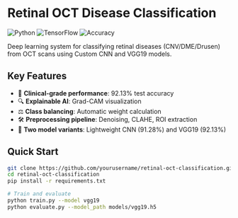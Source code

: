 # Retinal OCT Disease Classification

![Python](https://img.shields.io/badge/Python-3.8%2B-blue)
![TensorFlow](https://img.shields.io/badge/TensorFlow-2.6%2B-orange)
![Accuracy](https://img.shields.io/badge/Accuracy-92.13%25-brightgreen)

Deep learning system for classifying retinal diseases (CNV/DME/Drusen) from OCT scans using Custom CNN and VGG19 models.

## Key Features
- 🏥 **Clinical-grade performance**: 92.13% test accuracy
- 🔍 **Explainable AI**: Grad-CAM visualization
- ⚖️ **Class balancing**: Automatic weight calculation
- 🛠️ **Preprocessing pipeline**: Denoising, CLAHE, ROI extraction
- 🤖 **Two model variants**: Lightweight CNN (91.28%) and VGG19 (92.13%)

## Quick Start
```bash
git clone https://github.com/yourusername/retinal-oct-classification.git
cd retinal-oct-classification
pip install -r requirements.txt

# Train and evaluate
python train.py --model vgg19 
python evaluate.py --model_path models/vgg19.h5
